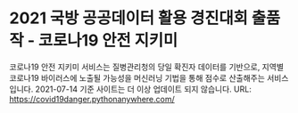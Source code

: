 # 2021 국방 공공데이터 활용 경진대회 출품작 - 코로나19 안전 지키미
코로나19 안전 지키미 서비스는 질병관리청의 당일 확진자 데이터를 기반으로, 지역별 코로나19 바이러스에 노출될 가능성을 머신러닝 기법을 통해 점수로 산출해주는 서비스입니다.
2021-07-14 기준 사이트는 더 이상 업데이트 되지 않습니다. URL: https://covid19danger.pythonanywhere.com/

